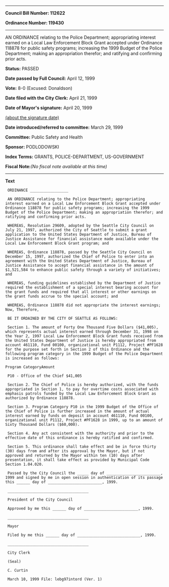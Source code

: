 

********

**Council Bill Number: 112622**
   
**Ordinance Number: 119430**
********

 AN ORDINANCE relating to the Police Department; appropriating interest earned on a Local Law Enforcement Block Grant accepted under Ordinance 118878 for public safety programs; increasing the 1999 Budget of the Police Department; making an appropriation therefor; and ratifying and confirming prior acts.

**Status:** PASSED
   
**Date passed by Full Council:** April 12, 1999
   
**Vote:** 8-0 (Excused: Donaldson)
   
**Date filed with the City Clerk:** April 21, 1999
   
**Date of Mayor's signature:** April 20, 1999
   
[(about the signature date)](/~public/approvaldate.htm)
   
   
   
**Date introduced/referred to committee:** March 29, 1999
   
**Committee:** Public Safety and Health
   
**Sponsor:** PODLODOWSKI
   
   
**Index Terms:** GRANTS, POLICE-DEPARTMENT, US-GOVERNMENT

**Fiscal Note:**_(No fiscal note available at this time)_

********

**Text**
   
```
 ORDINANCE _________________

 AN ORDINANCE relating to the Police Department; appropriating interest earned on a Local Law Enforcement Block Grant accepted under Ordinance 118878 for public safety programs; increasing the 1999 Budget of the Police Department; making an appropriation therefor; and ratifying and confirming prior acts.

 WHEREAS, Resolution 29609, adopted by the Seattle City Council on July 21, 1997, authorized the City of Seattle to submit a grant application to the United States Department of Justice, Bureau of Justice Assistance for financial assistance made available under the Local Law Enforcement Block Grant program; and

 WHEREAS, Ordinance 118878, passed by the Seattle City Council on December 15, 1997, authorized the Chief of Police to enter into an agreement with the United States Department of Justice, Bureau of Justice Assistance to accept financial assistance in the amount of $1,521,584 to enhance public safety through a variety of initiatives; and

 WHEREAS, funding guidelines established by the Department of Justice required the establishment of a special interest bearing account for the grant funds and required that all interest or other earnings on the grant funds accrue to the special account; and

 WHEREAS, Ordinance 118878 did not appropriate the interest earnings; Now, Therefore,

 BE IT ORDAINED BY THE CITY OF SEATTLE AS FOLLOWS:

 Section 1. The amount of Forty One Thousand Five Dollars ($41,005), which represents actual interest earned through December 31, 1998 on the Year 2, 1997 Local Law Enforcement Block Grant funds received from the United States Department of Justice is hereby appropriated from account 461110, Fund 00100, organizational unit P1112, Project #PF1628 for the purpose set forth in Section 2 of this Ordinance and the following program category in the 1999 Budget of the Police Department is increased as follows:

Program CategoryAmount

 P10 - Office of the Chief $41,005

 Section 2. The Chief of Police is hereby authorized, with the funds appropriated in Section 1, to pay for overtime costs associated with emphasis patrols funded by the Local Law Enforcement Block Grant as authorized by Ordinance 118878.

 Section 3. Program Category P10 in the 1999 Budget of the Office of the Chief of Police is further increased in the amount of actual interest earned by funds on deposit in account 461110, Fund 00100, organizational unit P1112, Project #PF1628 in 1999, up to an amount of Sixty Thousand Dollars ($60,000).

 Section 4. Any act consistent with the authority and prior to the effective date of this ordinance is hereby ratified and confirmed.

 Section 5. This ordinance shall take effect and be in force thirty (30) days from and after its approval by the Mayor, but if not approved and returned by the Mayor within ten (10) days after presentation, it shall take effect as provided by Municipal Code Section 1.04.020.

 Passed by the City Council the _____ day of ________________________, 1999 and signed by me in open session in authentication of its passage this ______ day of ________________________, 1999.

 ____________________________________

 President of the City Council

 Approved by me this ______ day of ________________________, 1999.

 ____________________________________

 Mayor

 Filed by me this ______ day of ____________________________, 1999.

 ____________________________________

 City Clerk

 (Seal)

 C. Curtin

 March 10, 1999 File: lebg97intord (Ver. 1)

```
